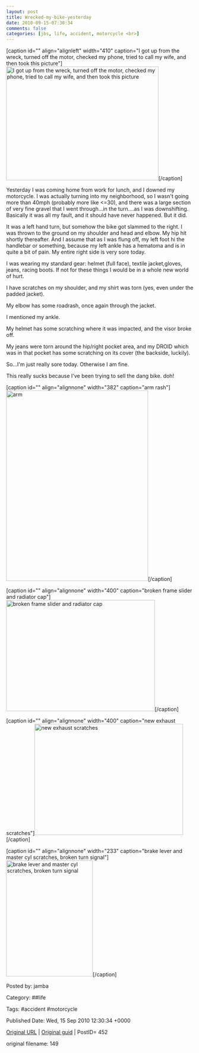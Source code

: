 ```yaml
---
layout: post
title: Wrecked-my-bike-yesterday
date: 2010-09-15-07:30:34
comments: false
categories: [jbs, life, accident, motorcycle <br>]
---
```


[caption id="" align="alignleft" width="410" caption="I got up from the wreck, turned off the motor, checked my phone, tried to call my wife, and then took this picture"]<a href="http://lh3.ggpht.com/_d4xnJM_h7n4/TJC4nEVqv8I/AAAAAAAAAL8/BZQzHMWE0zs/s640/IMG_20100914_120013.jpg"><img class=" " title="bike wrecked" src="http://lh3.ggpht.com/_d4xnJM_h7n4/TJC4nEVqv8I/AAAAAAAAAL8/BZQzHMWE0zs/s410/IMG_20100914_120013.jpg" alt="I got up from the wreck, turned off the motor, checked my phone, tried to call my wife, and then took this picture" width="410" height="306" /></a>[/caption]

 Yesterday I was coming home from work for lunch, and I downed my motorcycle.  I was actually turning into my neighborhood, so I wasn't going more than 40mph (probably more like &lt;=30), and there was a large section of very fine gravel that I went through...in the turn....as I was downshifting.  Basically it was all my fault, and it should have never happened.  But it did.

 It was a left hand turn, but somehow the bike got slammed to the right.  I was thrown to the ground on my shoulder and head and elbow.  My hip hit shortly thereafter.  And I assume that as I was flung off, my left foot hi the handlebar or something, because my left ankle has a hematoma and is in quite a bit of pain.  My entire right side is very sore today.

 I was wearing my standard gear: helmet (full face), textile jacket,gloves, jeans, racing boots.  If not for these things I would be in a whole new world of hurt.

 I have scratches on my shoulder, and my shirt was torn (yes, even under the padded jacket).

 My elbow has some roadrash, once again through the jacket.

 I mentioned my ankle.

 My helmet has some scratching where it was impacted, and the visor broke off.

 My jeans were torn around the hip/right pocket area, and my DROID which was in that pocket has some scratching on its cover (the backside, luckily).

 So...I'm just really sore today.  Otherwise I am fine.

 This really sucks because I've been trying to sell the dang bike.  doh!

 <!--more-->
[caption id="" align="alignnone" width="382" caption="arm rash"]<a href="http://lh6.ggpht.com/_d4xnJM_h7n4/TJC4npUz5ZI/AAAAAAAAAMA/rLL5QK-fbsc/s512/IMG_20100914_125231.jpg"><img title="arm" src="http://lh6.ggpht.com/_d4xnJM_h7n4/TJC4npUz5ZI/AAAAAAAAAMA/rLL5QK-fbsc/s312/IMG_20100914_125231.jpg" alt="arm" width="382" height="512" /></a>[/caption]

 [caption id="" align="alignnone" width="400" caption="broken frame slider and radiator cap"]<a href="http://lh4.ggpht.com/_d4xnJM_h7n4/TJC4oTbiegI/AAAAAAAAAME/0fvx6xB_oKQ/s640/IMG_20100914_173534.jpg"><img title="bike damage 1" src="http://lh4.ggpht.com/_d4xnJM_h7n4/TJC4oTbiegI/AAAAAAAAAME/0fvx6xB_oKQ/s400/IMG_20100914_173534.jpg" alt="broken frame slider and radiator cap" width="400" height="299" /></a>[/caption]

 [caption id="" align="alignnone" width="400" caption="new exhaust scratches"]<a href="http://lh6.ggpht.com/_d4xnJM_h7n4/TJC4o5VqABI/AAAAAAAAAMI/rV1xeWV3ysk/s640/IMG_20100914_173525.jpg"><img title="bike damange 2" src="http://lh6.ggpht.com/_d4xnJM_h7n4/TJC4o5VqABI/AAAAAAAAAMI/rV1xeWV3ysk/s400/IMG_20100914_173525.jpg" alt="new exhaust scratches" width="400" height="299" /></a>[/caption]

 [caption id="" align="alignnone" width="233" caption="brake lever and master cyl scratches, broken turn signal"]<a href="http://lh5.ggpht.com/_d4xnJM_h7n4/TJC4o011VII/AAAAAAAAAMQ/DozCoV0ywGM/s512/IMG_20100914_173544.jpg"><img title="bike damage 3" src="http://lh5.ggpht.com/_d4xnJM_h7n4/TJC4o011VII/AAAAAAAAAMQ/DozCoV0ywGM/s312/IMG_20100914_173544.jpg" alt="brake lever and master cyl scratches, broken turn signal" width="233" height="312" /></a>[/caption] 

 

Posted by: jamba

Category: ##life 

Tags:  #accident #motorcycle 


Published Date: Wed, 15 Sep 2010 12:30:34 +0000 

<a href="http://factorq.net/2010/09/15/wrecked-my-bike-yesterday/">Original URL</a> | <a href="http://factorq.net/?p=452">Original guid</a> | PostID= 452

 original filename: 149